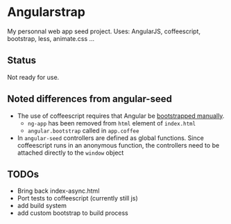 # Angularstrap

My personnal web app seed project. 
Uses: AngularJS, coffeescript, bootstrap, less, animate.css ... 

## Status

Not ready for use.

## Noted differences from angular-seed
* The use of coffeescript requires that Angular be [bootstrapped manually](http://docs.angularjs.org/guide/bootstrap).
	* `ng-app` has been removed from `html` element of `index.html`
	* `angular.bootstrap` called in  `app.coffee`
* In `angular-seed` controllers are defined as global functions.  Since coffeescript runs in an anonymous function, the controllers need to be attached directly to the `window` object

## TODOs

* Bring back index-async.html
* Port tests to coffeescript (currently still js)
* add build system
* add custom bootstrap to build process
